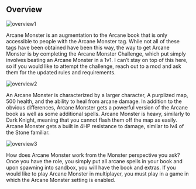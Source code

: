 ## Overview


![overview1](https://raw.githubusercontent.com/1IlIl/wikidata/main/arcane/jpg/overview1.png)

Arcane Monster is an augmentation to the Arcane book that is only accessible to people with the Arcane Monster tag. While not all of these tags have been obtained have been this way, the way to get Arcane Monster is by completing the Arcane Monster Challenge, which put simply involves beating an Arcane Monster in a 1v1. I can’t stay on top of this here, so if you would like to attempt the challenge, reach out to a mod and ask them for the updated rules and requirements. 

![overview2](https://raw.githubusercontent.com/1IlIl/wikidata/main/arcane/jpg/overview2.png)


An Arcane Monster is characterized by a larger character, A purplized map, 500 health, and the ability to heal from arcane damage. In addition to the obvious differences, Arcane Monster gets a powerful version of the Arcane book as well as some additional spells. Arcane Monster is heavy, similarly to Dark Knight, meaning that you cannot flash them off the map as easily. Arcane Monster gets a built in 4HP resistance to damage, similar to lv4 of the Stone familiar.


![overview3](https://raw.githubusercontent.com/1IlIl/wikidata/main/arcane/jpg/overview3.png)


How does Arcane Monster work from the Monster perspective you ask? Once you have the role, you simply put all arcane spells in your book and upon spawning into sandbox, you will have the book and extras. If you would like to play Arcane Monster in multiplayer, you must play in a game in which the Arcane Monster setting is enabled.


